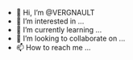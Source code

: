 - 👋 Hi, I’m @VERGNAULT
- 👀 I’m interested in ...
- 🌱 I’m currently learning ...
- 💞️ I’m looking to collaborate on ...
- 📫 How to reach me ...

<!---
VERGNAULT/VERGNAULT is a ✨ special ✨ repository because its `README.md` (this file) appears on your GitHub profile.
You can click the Preview link to take a look at your changes.
--->
